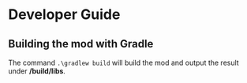 # Developer Guide

## Building the mod with Gradle

The command ```.\gradlew build``` will build the mod and output the result under **/build/libs**.
